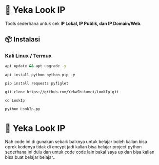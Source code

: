 # 🚀 Yeka Look IP

Tools sederhana untuk cek **IP Lokal, IP Publik, dan IP Domain/Web**.

## 📦 Instalasi

### Kali Linux / Termux
```bash
apt update && apt upgrade -y
```
```
apt install python python-pip -y
```
```
pip install requests pyfiglet
```
```
git clone https://github.com/YekaShukumei/LookIp.git
```
```
cd LookIp
```
```
python LookIp.py
```
##

# 🚀 Yeka Look IP

Nah code ini di gunakan sebaik baiknya untuk belajar boleh kalian bisa oprek kodenya tidak di encypt jadi kalian bisa belajar project python sederhana ini dulu dan untuk code code lain bakal saya up dan bisa kalian bisa buat belajar belajar..
